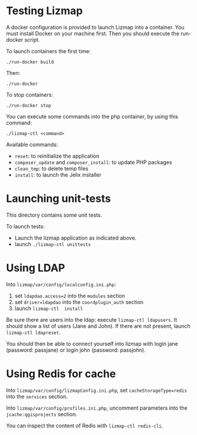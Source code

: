 Testing Lizmap
===============

A docker configuration is provided to launch Lizmap into a container.
You must install Docker on your machine first. Then you should execute
the run-docker script.

To launch containers the first time:

```
./run-docker build
```

Then:

```
./run-docker 
```

To stop containers:

```
./run-docker stop 
```


You can execute some commands into the php container, by using this command:

```
./lizmap-ctl <command>
```

Available commands:

* `reset`: to reinitialize the application 
* `composer_update` and `composer_install`: to update PHP packages 
* `clean_tmp`: to delete temp files 
* `install`: to launch the Jelix installer

Launching unit-tests
====================

This directory contains some unit tests.

To launch tests:

- Launch the lizmap application as indicated above.
- launch `./lizmap-ctl unittests`

Using LDAP
=========

Into `lizmap/var/config/localconfig.ini.php`:

1. set `ldapdao.access=2` into the `modules` section
2. set `driver=ldapdao` into the `coordplugin_auth` section
3. launch `lizmap-ctl  install`

Be sure there are users into the ldap: execute `lizmap-ctl ldapusers`. It should 
show a list of users (Jane and John). If there are not present, launch `lizmap-ctl ldapreset`.

You should then be able to connect yourself into lizmap with login jane (password: passjane) or
login john (password: passjohn).

Using Redis for cache
=====================

Into `lizmap/var/config/lizmapConfig.ini.php`, set `cacheStorageType=redis`
into the `services` section.

Into `lizmap/var/config/profiles.ini.php`, uncomment parameters into the `jcache:qgisprojects`
section.

You can inspect the content of Redis with `lizmap-ctl redis-cli`.
 
